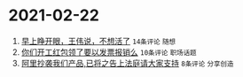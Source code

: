 # 2021-02-22

1. [早上睁开眼，王伟说，不想活了](https://www.v2ex.com/t/754936) `14条评论` `随想`
1. [你们开工红包领了要以发票报销么](https://www.v2ex.com/t/754941) `10条评论` `职场话题`
1. [阿里抄袭我们产品,已将之告上法庭请大家支持](https://www.v2ex.com/t/754943) `8条评论` `分享创造`
